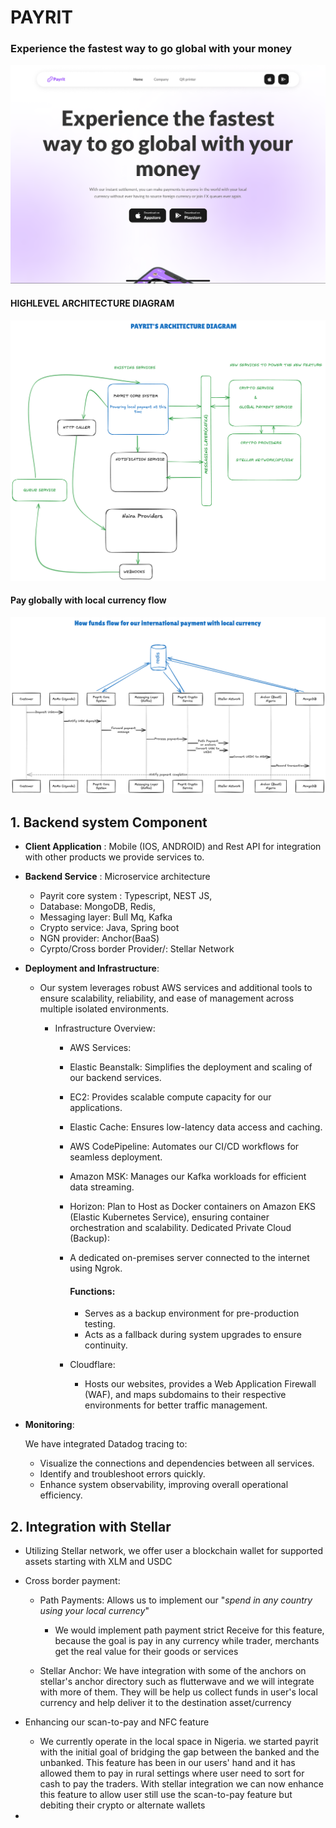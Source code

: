 # PAYRIT
### Experience the fastest way to go global with your money

![Logo](images/IMG_0899.PNG)

#### HIGHLEVEL ARCHITECTURE DIAGRAM
![HLAD](images/HLAD.png)

#### Pay globally with local currency flow
![FLOW](images/flow.png)


## 1. Backend system Component 
- **Client Application** : Mobile (IOS, ANDROID) and Rest API for integration with other products we provide services to. 
- **Backend Service** : Microservice architecture 
    - Payrit core system : Typescript,  NEST JS, 
    - Database: MongoDB, Redis, 
    - Messaging layer: Bull Mq, Kafka
    - Crypto service: Java, Spring boot
    - NGN provider: Anchor(BaaS)
    - Cyrpto/Cross border Provider/: Stellar Network

- **Deployment and Infrastructure**: 
  - Our system leverages robust AWS services and additional tools to ensure scalability, reliability, and ease of management across multiple isolated environments.

    - Infrastructure Overview:
       - AWS Services:

        - Elastic Beanstalk: Simplifies the deployment and scaling of our backend services.
        - EC2: Provides scalable compute capacity for our applications.
        - Elastic Cache: Ensures low-latency data access and caching.
        - AWS CodePipeline: Automates our CI/CD workflows for seamless deployment.
        - Amazon MSK: Manages our Kafka workloads for efficient data streaming.
        - Horizon: Plan to Host as Docker containers on Amazon  EKS (Elastic Kubernetes Service), ensuring container orchestration and scalability.
        Dedicated Private Cloud (Backup):

        - A dedicated on-premises server connected to the internet using Ngrok.
            #### Functions: 
            - Serves as a backup environment for pre-production testing.
            - Acts as a fallback during system upgrades to ensure continuity.
        - Cloudflare:

           - Hosts our websites, provides a Web Application Firewall (WAF), and maps subdomains to their respective environments for better traffic management.

- **Monitoring**: 

    We have integrated Datadog tracing to:
    - Visualize the connections and dependencies between all services.
    - Identify and troubleshoot errors quickly.
    - Enhance system observability, improving overall operational efficiency.


## 2. Integration with Stellar
- Utilizing Stellar network, we offer user a blockchain wallet for supported assets starting with XLM and USDC
- Cross border payment:
    - Path Payments: Allows us to implement our "*spend in any country using your local currency*"
        - We would implement path payment strict Receive for this feature, because the goal is pay in any currency while trader, merchants get the real value for their goods or services

    - Stellar Anchor: We have integration with some of the anchors on stellar's anchor directory such as flutterwave and we will integrate with more of them.
    They will be help us collect funds in user's local currency and help deliver it to the destination asset/currency

- Enhancing our scan-to-pay and NFC feature
    - We currently operate in the local space in Nigeria. we started payrit with the initial goal of bridging the gap between the banked and the unbanked. This feature has been in our users' hand and it has allowed them to pay in rural settings where user need to sort for cash to pay the traders. With stellar integration we can now enhance this feature to allow user still use the scan-to-pay feature but debiting their crypto or alternate wallets

- 
